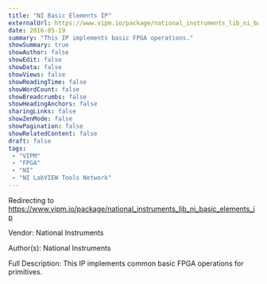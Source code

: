 ```yaml
---
title: "NI Basic Elements IP"
externalUrl: https://www.vipm.io/package/national_instruments_lib_ni_basic_elements_ip
date: 2016-05-19
summary: "This IP implements basic FPGA operations."
showSummary: true
showAuthor: false
showEdit: false
showData: false
showViews: false
showReadingTime: false
showWordCount: false
showBreadcrumbs: false
showHeadingAnchors: false
sharingLinks: false
showZenMode: false
showPagination: false
showRelatedContent: false
draft: false
tags:
 - "VIPM"
 - "FPGA"
 - "NI"
 - "NI LabVIEW Tools Network"
---
```


Redirecting to https://www.vipm.io/package/national_instruments_lib_ni_basic_elements_ip

Vendor: National Instruments

Author(s): National Instruments
 
Full Description:
This IP implements common basic FPGA operations for primitives.